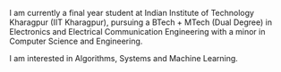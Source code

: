 I am currently a final year student at Indian Institute of Technology Kharagpur (IIT Kharagpur), pursuing a BTech + MTech (Dual Degree) in Electronics and Electrical Communication Engineering with a minor in Computer Science and Engineering.

I am interested in Algorithms, Systems and Machine Learning.
